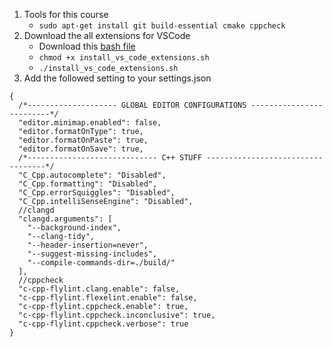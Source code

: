 <!--
 * @Author: Jingsheng Lyu
 * @Date: 2021-01-18 00:33:41
 * @LastEditors: Jingsheng Lyu
 * @LastEditTime: 2021-01-18 00:56:13
 * @FilePath: /ModernCpp/Code_Repo/L0/prepare.md
 * @Github: https://github.com/jingshenglyu
 * @Web: https://jingshenglyu.github.io/
 * @E-Mail: jingshenglyu@gmail.com
-->
1. Tools for this course   
   * `sudo apt-get install git build-essential cmake cppcheck`
2. Download the all extensions for VSCode
   * Download this [bash file](https://raw.githubusercontent.com/wiki/nachovizzo/must-have-tools/scripts/install_vs_code_extensions.sh)
   * `chmod +x install_vs_code_extensions.sh`
   * `./install_vs_code_extensions.sh`
3. Add the followed setting to your settings.json
```
{
  /*-------------------- GLOBAL EDITOR CONFIGURATIONS -------------------------*/
  "editor.minimap.enabled": false,
  "editor.formatOnType": true,
  "editor.formatOnPaste": true,
  "editor.formatOnSave": true,
  /*----------------------------- C++ STUFF ----------------------------------*/
  "C_Cpp.autocomplete": "Disabled",
  "C_Cpp.formatting": "Disabled",
  "C_Cpp.errorSquiggles": "Disabled",
  "C_Cpp.intelliSenseEngine": "Disabled",
  //clangd
  "clangd.arguments": [
    "--background-index",
    "--clang-tidy",
    "--header-insertion=never",
    "--suggest-missing-includes",
    "--compile-commands-dir=./build/"
  ],
  //cppcheck
  "c-cpp-flylint.clang.enable": false,
  "c-cpp-flylint.flexelint.enable": false,
  "c-cpp-flylint.cppcheck.enable": true,
  "c-cpp-flylint.cppcheck.inconclusive": true,
  "c-cpp-flylint.cppcheck.verbose": true
}
```